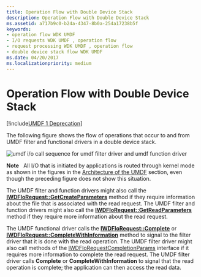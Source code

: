```yaml
---
title: Operation Flow with Double Device Stack
description: Operation Flow with Double Device Stack
ms.assetid: a717b9c0-b24a-4347-8b0a-254a17238b5f
keywords:
- operation flow WDK UMDF
- I/O requests WDK UMDF , operation flow
- request processing WDK UMDF , operation flow
- double device stack flow WDK UMDF
ms.date: 04/20/2017
ms.localizationpriority: medium
---
```


# Operation Flow with Double Device Stack


[!include[UMDF 1 Deprecation](../umdf-1-deprecation.md)]

The following figure shows the flow of operations that occur to and from UMDF filter and functional drivers in a double device stack.

![umdf i/o call sequence for umdf filter driver and umdf function driver](images/umdfflow2.gif)

**Note**   All I/O that is initiated by applications is routed through kernel mode as shown in the figures in the [Architecture of the UMDF](https://docs.microsoft.com/previous-versions/ff554461(v=vs.85)) section, even though the preceding figure does not show this situation.

 

The UMDF filter and function drivers might also call the [**IWDFIoRequest::GetCreateParameters**](https://docs.microsoft.com/windows-hardware/drivers/ddi/content/wudfddi/nf-wudfddi-iwdfiorequest-getcreateparameters) method if they require information about the file that is associated with the read request. The UMDF filter and function drivers might also call the [**IWDFIoRequest::GetReadParameters**](https://docs.microsoft.com/windows-hardware/drivers/ddi/content/wudfddi/nf-wudfddi-iwdfiorequest-getreadparameters) method if they require more information about the read request.

The UMDF functional driver calls the [**IWDFIoRequest::Complete**](https://docs.microsoft.com/windows-hardware/drivers/ddi/content/wudfddi/nf-wudfddi-iwdfiorequest-complete) or [**IWDFIoRequest::CompleteWithInformation**](https://docs.microsoft.com/windows-hardware/drivers/ddi/content/wudfddi/nf-wudfddi-iwdfiorequest-completewithinformation) method to signal to the filter driver that it is done with the read operation. The UMDF filter driver might also call methods of the [IWDFIoRequestCompletionParams](https://docs.microsoft.com/windows-hardware/drivers/ddi/content/wudfddi/nn-wudfddi-iwdfiorequestcompletionparams) interface if it requires more information to complete the read request. The UMDF filter driver calls **Complete** or **CompleteWithInformation** to signal that the read operation is complete; the application can then access the read data.

 

 






